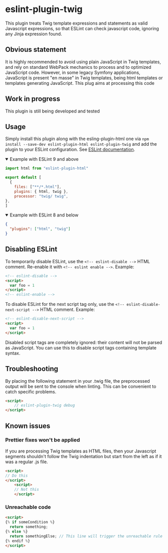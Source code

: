 
# eslint-plugin-twig
This plugin treats Twig template expressions and statements as valid Javascript expressions, so that ESLint can check javascript code, ignoring any Jinja expression found.

## Obvious statement
It is highly recommended to avoid using plain JavaScript in Twig templates, and rely on standard WebPack mechanics to process and to optimized JavaScript code. However, in some legacy Symfony applications, JavaScript is present "en masse" in Twig templates, being html templates or templates generating JavaScript. This plug aims at processing this code 

## Work in progress
This plugin is still being developed and tested

## Usage

Simply install this plugin along with the esling-plugin-html one via `npm install --save-dev eslint-plugin-html eslint-plugin-twig` and add the plugin to your ESLint
configuration. See
[ESLint documentation](http://eslint.org/docs/user-guide/configuring#configuring-plugins).

<details open>
  <summary>Example with ESLint 9 and above</summary>

```javascript
import html from "eslint-plugin-html"

export default [
  {
    files: ["**/*.html"],
    plugins: { html, twig },
    processor: "twig/ twig",
},
]
```

</details>

<details open>
  <summary>Example with ESLint 8 and below</summary>

```json
{
  "plugins": ["html", "twig"]
}
```

</details>

## Disabling ESLint

To temporarily disable ESLint, use the `<!-- eslint-disable -->` HTML comment. Re-enable it with
`<!-- eslint enable -->`. Example:

```html
<!-- eslint-disable -->
<script>
  var foo = 1
</script>
<!-- eslint-enable -->
```

To disable ESLint for the next script tag only, use the `<!-- eslint-disable-next-script -->` HTML
comment. Example:

```html
<!-- eslint-disable-next-script -->
<script>
  var foo = 1
</script>
```

Disabled script tags are completely ignored: their content will not be parsed as JavaScript. You can
use this to disable script tags containing template syntax.

## Troubleshooting

By placing the following statement in your .twig file, the preprocessed output will be sent to the console when linting. This can be convenient to catch specific problems.
```html
<script>
    // eslint-plugin-twig debug
</script>
```

## Known issues

### Prettier fixes won't be applied

If you are processing Twig templates as HTML files, then your Javascript segments shouldn't follow the Twig indentation but start from the left as if it was a regular .js file.

```html
<script>
// Do this
</script>
    <script>
    // Not this
    </script>
```

### Unreachable code
```html
<script>
{% if someCondition %}
  return something;
{% else %}
  return somethingElse; // This line will trigger the unreachable rule - use eslint-disable-link
{% endif %}
</script>
```
